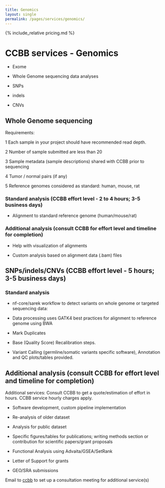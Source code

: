 ```yaml
---
title: Genomics
layout: single
permalink: /pages/services/genomics/
---
```


{% include_relative pricing.md %}


# CCBB services - Genomics

* Exome

* Whole Genome sequencing data analyses

* SNPs

* indels

* CNVs
	
## Whole Genome sequencing  

Requirements:

1 Each sample in your project should have recommended read depth.

2 Number of sample submitted are less than 20

3 Sample metadata (sample descriptions) shared with CCBB prior to sequencing

4 Tumor / normal pairs (if any)

5 Reference genomes considered as standard: human, mouse, rat

### Standard analysis (CCBB effort level - 2 to 4 hours; 3-5 business days)

* Alignment to standard reference genome (human/mouse/rat)

### Additional analysis (consult CCBB for effort level and timeline for completion)

* Help with visualization of alignments

* Custom analysis based on alignment data (.bam) files


## SNPs/indels/CNVs  (CCBB effort level - 5 hours; 3-5 business days)

### Standard analysis

* nf-core/sarek workflow to detect variants on whole genome or targeted sequencing data: 

* Data processing uses GATK4 best practices for alignment to reference genome using BWA

* Mark Duplicates

* Base (Quality Score) Recalibration steps. 

* Variant Calling (germline/somatic variants specific software), Annotation and QC plots/tables provided.

## Additional analysis (consult CCBB for effort level and timeline for completion)


Additional services: Consult CCBB to get a quote/estimation of effort in hours. CCBB service hourly charges apply.

* Software development, custom pipeline implementation

* Re-analysis of older dataset

* Analysis for public dataset

* Specific figures/tables for publications; writing methods section or contribution for scientific papers/grant proposals

* Functional Analysis using Advaita/GSEA/SetRank

* Letter of Support for grants

* GEO/SRA submissions


Email to [ccbb](ccbb@scripps.edu) to set up a consultation meeting for additional service(s)



